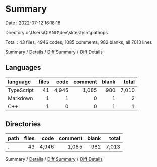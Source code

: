 # Summary

Date : 2022-07-12 16:18:18

Directory c:\\Users\\QIANG\\dev\\sktest\\src\\pathops

Total : 43 files,  4946 codes, 1085 comments, 982 blanks, all 7013 lines

Summary / [Details](details.md) / [Diff Summary](diff.md) / [Diff Details](diff-details.md)

## Languages
| language | files | code | comment | blank | total |
| :--- | ---: | ---: | ---: | ---: | ---: |
| TypeScript | 41 | 4,945 | 1,085 | 980 | 7,010 |
| Markdown | 1 | 1 | 0 | 1 | 2 |
| C++ | 1 | 0 | 0 | 1 | 1 |

## Directories
| path | files | code | comment | blank | total |
| :--- | ---: | ---: | ---: | ---: | ---: |
| . | 43 | 4,946 | 1,085 | 982 | 7,013 |

Summary / [Details](details.md) / [Diff Summary](diff.md) / [Diff Details](diff-details.md)